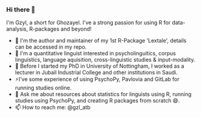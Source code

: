 ### Hi there 👋

I'm Gzyl, a short for Ghozayel. I've a strong passion for using R for data-analysis, R-packages and beyond!
- 🌱 I'm the author and maintainer of my 1st R-Package 'Lextale', details can be accessed in my repo. 
- 🔭 I'm a quantitative linguist interested in psycholinguitics, corpus linguistics, language aquisition, cross-linguistic studies & input-modality. 
- 🔭 Before I started my PhD in University of Nottingham, I worked as a lecturer in Jubail Industrial College and other institutions in Saudi.
- ⚡I've some experience of using PsychoPy, Pavlovia and GitLab for running studies online.
- 💬 Ask me about resources about statistics for linguists using R, running studies using PsychoPy, and creating R packages from scratch 😄.
- 📫 How to reach me: @gzl_atb
